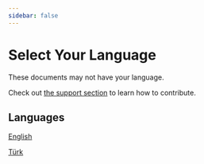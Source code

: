 ```yaml
---
sidebar: false
---
```


# Select Your Language

These documents may not have your language.

Check out [the support section](./support/) to learn how to contribute.

## Languages

[English](/en/introduction)

[Türk](/tr/introduction)
